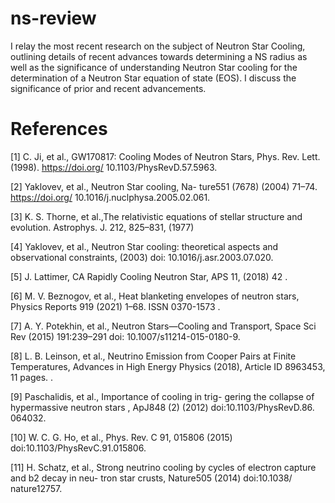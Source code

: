 # ns-review

 I relay the most recent research on the subject of Neutron Star Cooling,
outlining details of recent advances towards determining a NS radius as well as the significance of understanding
Neutron Star cooling for the determination of a Neutron Star equation of state (EOS). I discuss the significance of
prior and recent advancements.


# References

[1] C. Ji, et al., GW170817: Cooling Modes of Neutron
Stars, Phys. Rev. Lett.(1998). https://doi.org/
10.1103/PhysRevD.57.5963.

[2] Yaklovev, et al., Neutron Star cooling, Na-
ture551 (7678) (2004) 71–74. https://doi.org/
10.1016/j.nuclphysa.2005.02.061.

[3] K. S. Thorne, et al.,The relativistic equations of
stellar structure and evolution. Astrophys. J. 212,
825–831, (1977)

[4] Yaklovev, et al., Neutron Star cooling: theoretical
aspects and observational constraints, (2003) doi:
10.1016/j.asr.2003.07.020.

[5] J. Lattimer, CA Rapidly Cooling Neutron Star, APS
11, (2018) 42 .

[6] M. V. Beznogov, et al., Heat blanketing envelopes
of neutron stars, Physics Reports 919 (2021) 1–68.
ISSN 0370-1573 .

[7] A. Y. Potekhin, et al., Neutron Stars—Cooling and
Transport, Space Sci Rev (2015) 191:239–291 doi:
10.1007/s11214-015-0180-9.

[8] L. B. Leinson, et al., Neutrino Emission from
Cooper Pairs at Finite Temperatures, Advances in
High Energy Physics (2018), Article ID 8963453,
11 pages. .

[9] Paschalidis, et al., Importance of cooling in trig-
gering the collapse of hypermassive neutron stars ,
ApJ848 (2) (2012) doi:10.1103/PhysRevD.86.
064032.

[10] W. C. G. Ho, et al., Phys. Rev. C 91, 015806 (2015)
doi:10.1103/PhysRevC.91.015806.

[11] H. Schatz, et al., Strong neutrino cooling by
cycles of electron capture and b2 decay in neu-
tron star crusts, Nature505 (2014) doi:10.1038/
nature12757.
